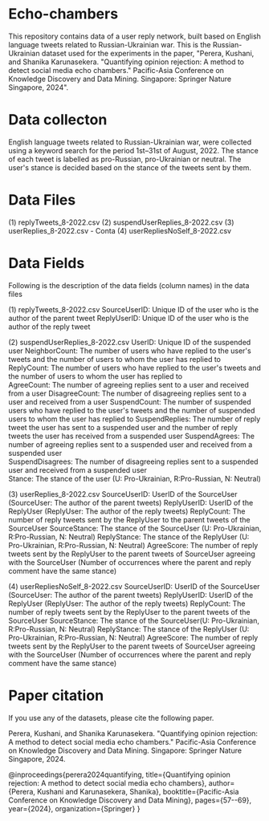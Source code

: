 # Echo-chambers
This repository contains data of a user reply network, built based on English language tweets related to Russian-Ukrainian war. This is the Russian-Ukrainian dataset used for the experiments in the paper, "Perera, Kushani, and Shanika Karunasekera. "Quantifying opinion rejection: A method to detect social media echo chambers." Pacific-Asia Conference on Knowledge Discovery and Data Mining. Singapore: Springer Nature Singapore, 2024".

# Data collecton
English language tweets related to Russian-Ukrainian war, were collected using a keyword search for the period 1st–31st of August, 2022. The stance of each tweet is labelled as pro-Russian, pro-Ukrainian or neutral. The user's stance is decided based on the stance of the tweets sent by them.

# Data Files
(1) replyTweets_8-2022.csv
(2) suspendUserReplies_8-2022.csv
(3) userReplies_8-2022.csv - Conta
(4) userRepliesNoSelf_8-2022.csv

# Data Fields
Following is the description of the data fields (column names) in the data files

(1) replyTweets_8-2022.csv
SourceUserID: Unique ID of the user who is the author of the parent tweet 
ReplyUserID: Unique ID of the user who is the author of the reply tweet 

(2) suspendUserReplies_8-2022.csv
UserID: Unique ID of the suspended user
NeighborCount: The number of users who have replied to the user's tweets and the number of users to whom the user has replied to 
ReplyCount: The number of  users who have replied to the user's tweets and the number of users to whom the user has replied to  
AgreeCount: The number of agreeing replies sent to a user and received from a user
DisagreeCount: The number of disagreeing replies sent to a user and received from a user
SuspendCount: The number of suspended users who have replied to the user's tweets and the number of suspended users to whom the user has replied to 
SuspendReplies: The number of reply tweet the user has sent to a suspended user and the number of reply tweets the user has received from a suspended user
SuspendAgrees: The number of agreeing replies sent to a suspended user and received from a suspended user  
SuspendDisagrees: The number of disagreeing replies sent to a suspended user and received from a suspended user  
Stance: The stance of the user (U: Pro-Ukrainian, R:Pro-Russian, N: Neutral)

(3) userReplies_8-2022.csv
SourceUserID: UserID of the SourceUser  (SourceUser: The author of the parent tweets)
ReplyUserID: UserID of the ReplyUser (ReplyUser: The author of the reply tweets)
ReplyCount: The number of reply tweets sent by the ReplyUser to the parent tweets of the SourceUser
SourceStance: The stance of the SourceUser (U: Pro-Ukrainian, R:Pro-Russian, N: Neutral)
ReplyStance: The stance of the ReplyUser (U: Pro-Ukrainian, R:Pro-Russian, N: Neutral)
AgreeScore: The number of reply tweets sent by the ReplyUser to the parent tweets of SourceUser agreeing with the SourceUser (Number of occurrences where the parent and reply comment have the same stance)


(4) userRepliesNoSelf_8-2022.csv
SourceUserID: UserID of the SourceUser  (SourceUser: The author of the parent tweets)
ReplyUserID: UserID of the ReplyUser  (ReplyUser: The author of the reply tweets)
ReplyCount: The number of reply tweets sent by the ReplyUser to the parent tweets of the SourceUser
SourceStance: The stance of the SourceUser(U: Pro-Ukrainian, R:Pro-Russian, N: Neutral)
ReplyStance: The stance of the ReplyUser (U: Pro-Ukrainian, R:Pro-Russian, N: Neutral)
AgreeScore: The number of reply tweets sent by the ReplyUser to the parent tweets of SourceUser agreeing with the SourceUser (Number of occurrences where the parent and reply comment have the same stance)

# Paper citation
If you use any of the datasets, please cite the following paper.

Perera, Kushani, and Shanika Karunasekera. "Quantifying opinion rejection: A method to detect social media echo chambers." Pacific-Asia Conference on Knowledge Discovery and Data Mining. Singapore: Springer Nature Singapore, 2024.

@inproceedings{perera2024quantifying,
  title={Quantifying opinion rejection: A method to detect social media echo chambers},
  author={Perera, Kushani and Karunasekera, Shanika},
  booktitle={Pacific-Asia Conference on Knowledge Discovery and Data Mining},
  pages={57--69},
  year={2024},
  organization={Springer}
}
